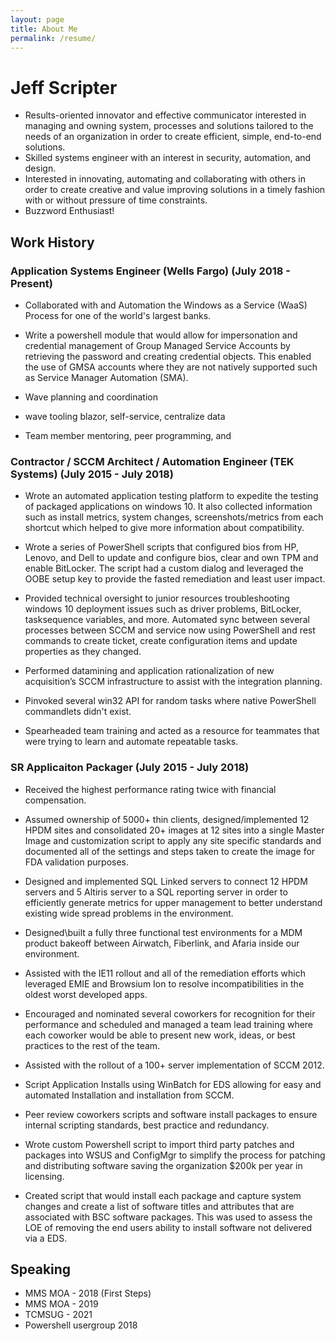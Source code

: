```yaml
---
layout: page
title: About Me
permalink: /resume/
---
```

# Jeff Scripter

* Results-oriented innovator and effective communicator interested in managing and owning system, processes and solutions tailored to the needs of an organization in order to create efficient, simple, end-to-end solutions.
* Skilled systems engineer with an interest in security, automation, and design.
* Interested in innovating, automating and collaborating with others in order to create creative and value improving solutions in a timely fashion with or without pressure of time constraints. 
* Buzzword Enthusiast! 


## Work History

### Application Systems Engineer (Wells Fargo) (July 2018 - Present)

* Collaborated with and Automation the Windows as a Service (WaaS) Process for one of the world's largest banks. 

* Write a powershell module that would allow for impersonation and credential management of Group Managed Service Accounts by retrieving the password and creating credential objects. This enabled the use of GMSA accounts where they are not natively supported such as Service Manager Automation (SMA).

* Wave planning and coordination

* wave tooling blazor, self-service, centralize data

* Team member mentoring, peer programming, and 


### Contractor / SCCM Architect / Automation Engineer (TEK Systems) (July 2015 - July 2018)

* Wrote an automated application testing platform to expedite the testing of packaged applications on windows 10. It also collected information such as install metrics, system changes, screenshots/metrics from each shortcut which helped to give more information about compatibility. 

* Wrote a series of PowerShell scripts that configured bios from HP, Lenovo, and Dell to update and configure bios, clear and own TPM and enable BitLocker. The script had a custom dialog and leveraged the OOBE setup key to provide the fasted remediation and least user impact. 

* Provided technical oversight to junior resources troubleshooting windows 10 deployment issues such as driver problems, BitLocker, tasksequence variables, and more. 
Automated sync between several processes between SCCM and service now using PowerShell and rest commands to create ticket, create configuration items and update properties as they changed. 

* Performed datamining and application rationalization of new acquisition’s SCCM infrastructure to assist with the integration planning.

* Pinvoked several win32 API for random tasks where native PowerShell commandlets didn't exist. 

* Spearheaded team training and acted as a resource for teammates that were trying to learn and automate repeatable tasks. 


### SR Applicaiton Packager (July 2015 - July 2018)

* Received the highest performance rating twice with financial compensation.

* Assumed ownership of 5000+ thin clients, designed/implemented 12 HPDM sites and consolidated 20+ images at 12 sites into a single Master Image and customization script to apply any site specific standards and documented all of the settings and steps taken to create the image for FDA validation purposes. 

* Designed and implemented SQL Linked servers to connect 12 HPDM servers and 5 Altiris server to a SQL reporting server in order to efficiently generate metrics for upper management to better understand existing wide spread problems in the environment.

* Designed\built a fully three functional test environments for a MDM product bakeoff between Airwatch, Fiberlink, and Afaria inside our environment.

* Assisted with the IE11 rollout and all of the remediation efforts which leveraged EMIE and Browsium Ion to resolve incompatibilities in the oldest worst developed apps. 

* Encouraged and nominated several coworkers for recognition for their performance and scheduled and managed a team lead training where each coworker would be able to present new work, ideas, or best practices to the rest of the team. 

* Assisted with the rollout of a 100+ server implementation of SCCM 2012.

* Script Application Installs using WinBatch for EDS allowing for easy and automated Installation and installation from SCCM.

* Peer review coworkers scripts and software install packages to ensure internal scripting standards, best practice and redundancy. 

* Wrote custom Powershell script to import third party patches and packages into WSUS and ConfigMgr to simplify the process for patching and distributing software saving the organization $200k per year in licensing. 

* Created script that would install each package and capture system changes and create a list of software titles and attributes that are associated with BSC software packages.  This was used to assess the LOE of removing the end users ability to install software not delivered via a EDS.



## Speaking

* MMS MOA - 2018 (First Steps)
* MMS MOA - 2019
* TCMSUG - 2021
* Powershell usergroup 2018